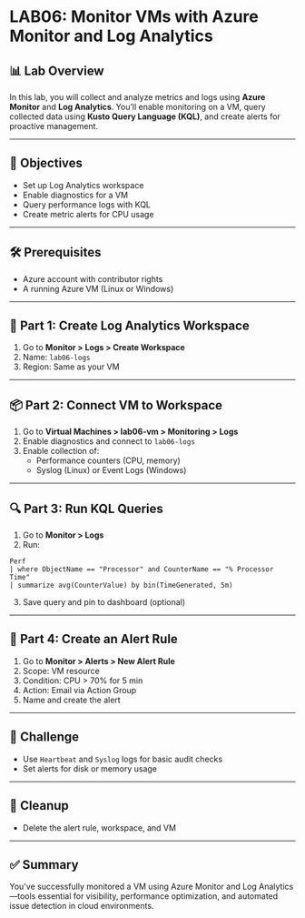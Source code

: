 # LAB06: Monitor VMs with Azure Monitor and Log Analytics

## 📊 Lab Overview

In this lab, you will collect and analyze metrics and logs using **Azure Monitor** and **Log Analytics**. You’ll enable monitoring on a VM, query collected data using **Kusto Query Language (KQL)**, and create alerts for proactive management.

---

## 🎯 Objectives

- Set up Log Analytics workspace
- Enable diagnostics for a VM
- Query performance logs with KQL
- Create metric alerts for CPU usage

---

## 🛠️ Prerequisites

- Azure account with contributor rights
- A running Azure VM (Linux or Windows)

---

## 🧱 Part 1: Create Log Analytics Workspace

1. Go to **Monitor > Logs > Create Workspace**
2. Name: `lab06-logs`
3. Region: Same as your VM

---

## 📦 Part 2: Connect VM to Workspace

1. Go to **Virtual Machines > lab06-vm > Monitoring > Logs**
2. Enable diagnostics and connect to `lab06-logs`
3. Enable collection of:
   - Performance counters (CPU, memory)
   - Syslog (Linux) or Event Logs (Windows)

---

## 🔍 Part 3: Run KQL Queries

1. Go to **Monitor > Logs**
2. Run:
```kusto
Perf
| where ObjectName == "Processor" and CounterName == "% Processor Time"
| summarize avg(CounterValue) by bin(TimeGenerated, 5m)
```
3. Save query and pin to dashboard (optional)

---

## 🔔 Part 4: Create an Alert Rule

1. Go to **Monitor > Alerts > New Alert Rule**
2. Scope: VM resource
3. Condition: CPU > 70% for 5 min
4. Action: Email via Action Group
5. Name and create the alert

---

## 🧪 Challenge

- Use `Heartbeat` and `Syslog` logs for basic audit checks
- Set alerts for disk or memory usage

---

## 🧹 Cleanup

- Delete the alert rule, workspace, and VM

---

## ✅ Summary

You've successfully monitored a VM using Azure Monitor and Log Analytics—tools essential for visibility, performance optimization, and automated issue detection in cloud environments.

